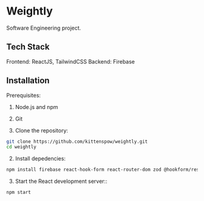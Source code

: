 # Weightly
Software Engineering project.

## Tech Stack
Frontend: ReactJS, TailwindCSS
Backend: Firebase

## Installation
Prerequisites:
1. Node.js and npm
3. Git

1. Clone the repository:
```bash
git clone https://github.com/kittenspow/weightly.git
cd weightly
```
2. Install depedencies:
```bash
npm install firebase react-hook-form react-router-dom zod @hookform/resolvers recharts lucide-react 
```
3. Start the React development server::
```bash
npm start
```
